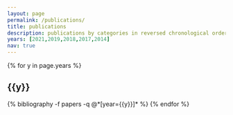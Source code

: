 ```yaml
---
layout: page
permalink: /publications/
title: publications
description: publications by categories in reversed chronological order. generated by jekyll-scholar.
years: [2021,2019,2018,2017,2014]
nav: true
---
```


<div class="publications">

{% for y in page.years %}
  <h2 class="year">{{y}}</h2>
  {% bibliography -f papers -q @*[year={{y}}]* %}
{% endfor %}

</div>
